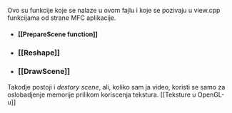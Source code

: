 
Ovo su funkcije koje se nalaze u ovom fajlu i koje se pozivaju u view.cpp funkcijama od strane MFC aplikacije.

- #### [[PrepareScene function]]

- ### [[Reshape]]

- ### [[DrawScene]]

Takodje postoji i *destory scene*, ali, koliko sam ja video, koristi se samo za oslobadjenje memorije prilikom koriscenja tekstura. [[Teksture u OpenGL-u]]